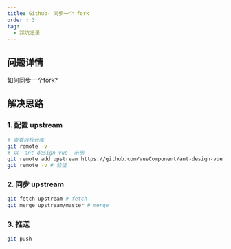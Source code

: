 ```yaml
---
title: Github- 同步一个 fork
order : 3
tag:
  - 踩坑记录
---
```

## 问题详情
如何同步一个fork?

## 解决思路

### 1. 配置 upstream

```bash
# 查看远程仓库
git remote -v
# 以 `ant-design-vue` 示例
git remote add upstream https://github.com/vueComponent/ant-design-vue.git
git remote -v # 验证
```

### 2. 同步 upstream

```bash
git fetch upstream # fetch
git merge upstream/master # merge
```

### 3.  推送

```bash
git push
```

